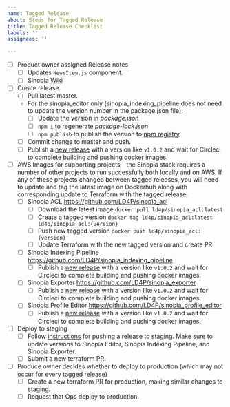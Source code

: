 ```yaml
---
name: Tagged Release
about: Steps for Tagged Release
title: Tagged Release Checklist
labels: ''
assignees: ''

---
```


- [ ] Product owner assigned Release notes
  - [ ] Updates `NewsItem.js` component.
  - [ ] Sinopia [Wiki](https://github.com/LD4P/sinopia/wiki/Latest-Release,-What's-Next)
- [ ] Create release.
  - [ ] Pull latest master.
  - For the sinopia_editor only (sinopia_indexing_pipeline does not need to update the version number in the package.json file):
    - [ ] Update the version in *package.json*
    - [ ] `npm i` to regenerate *package-lock.json*
    - [ ] `npm publish` to publish the version to [npm registry](https://npmjs.com).
  - [ ] Commit change to master and push.
  - [ ] Publish a [new release](https://github.com/LD4P/sinopia_editor/releases/new) with a version like `v1.0.2` and wait for Circleci to complete building and pushing docker images.
- [ ] AWS Images for supporting projects - the Sinopia stack requires
  a number of other projects to run successfully both locally and on AWS. If any of
  these projects changed between tagged releases, you will need to update and tag the
  latest image on Dockerhub along with corresponding update to Terraform with the tagged
  release.
  - [ ] Sinopia ACL https://github.com/LD4P/sinopia_acl
    - [ ] Download the latest image `docker pull ld4p/sinopia_acl:latest`
    - [ ] Create a tagged version `docker tag ld4p/sinopia_acl:latest ld4p/sinopia_acl:{version}`
    - [ ] Push new tagged version `docker push ld4p/sinopia_acl:{version}`
    - [ ] Update Terraform with the new tagged version and create PR
  - [ ] Sinopia Indexing Pipeline https://github.com/LD4P/sinopia_indexing_pipeline
    - [ ] Publish a [new release](https://github.com/LD4P/sinopia_indexing_pipeline/releases/new) with a version like `v1.0.2` and wait for Circleci to complete building and pushing docker images.
  - [ ] Sinopia Exporter https://github.com/LD4P/sinopia_exporter
    - [ ] Publish a [new release](https://github.com/LD4P/sinopia_exporter/releases/new) with a version like `v1.0.2` and wait for Circleci to complete building and pushing docker images.
  - [ ] Sinopia Profile Editor https://github.com/LD4P/sinopia_profile_editor
    - [ ] Publish a [new release](https://github.com/LD4P/sinopia_profile_editor/releases/new) with a version like `v1.0.2` and wait for Circleci to complete building and pushing docker images.
    
- [ ] Deploy to staging
  - [ ] Follow [instructions](https://github.com/sul-dlss/terraform-aws/tree/master/organizations/staging/sinopia#deploying-a-release-to-staging) for pushing a release to staging. Make sure to update versions to Sinopia Editor, Sinopia Indexing Pipeline, and Sinopia Exporter.
  - [ ] Submit a new terraform PR.
- [ ] Produce owner decides whether to deploy to production (which may not occur for every tagged release)
  - [ ] Create a new terraform PR for production, making similar changes to staging.
  - [ ] Request that Ops deploy to production.

